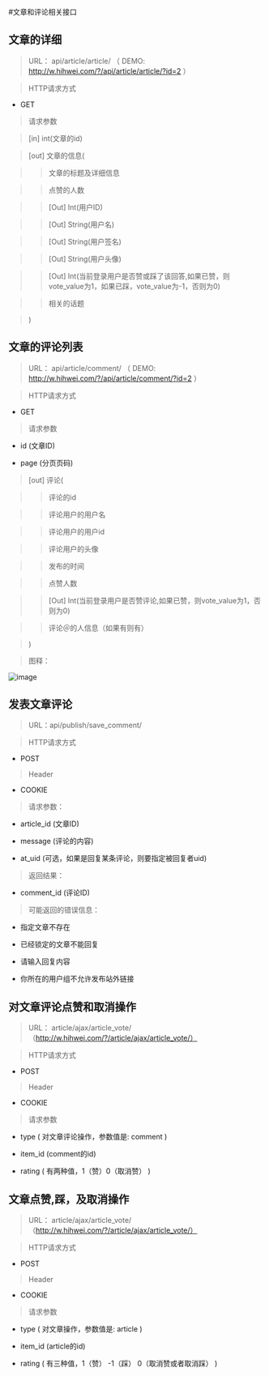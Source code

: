 #文章和评论相关接口

## 文章的详细 

> URL： api/article/article/  （  DEMO: http://w.hihwei.com/?/api/article/article/?id=2  ）

> HTTP请求方式

- GET

> 请求参数 

> [in] int(文章的id)

> [out] 文章的信息(

> > 文章的标题及详细信息

> > 点赞的人数

> > [Out] Int(用户ID)

> > [Out] String(用户名)

> > [Out] String(用户签名)

> > [Out] String(用户头像)

> > [Out] Int(当前登录用户是否赞或踩了该回答,如果已赞，则vote_value为1，如果已踩，vote_value为-1，否则为0) 

> > 相关的话题

> )


## 文章的评论列表

> URL： api/article/comment/  （  DEMO: http://w.hihwei.com/?/api/article/comment/?id=2  ）

> HTTP请求方式

- GET

> 请求参数 

- id (文章ID)

- page (分页页码)

>  [out] 评论(

> > 评论的id

> > 评论用户的用户名

> > 评论用户的用户id

> > 评论用户的头像

> > 发布的时间

> > 点赞人数

> > [Out] Int(当前登录用户是否赞评论,如果已赞，则vote_value为1，否则为0) 

> > 评论＠的人信息（如果有则有）

> )

> 图释：

![image](https://raw.githubusercontent.com/ifLab/WeCenterMobile-Api/master/docs/img/at_comment.png)

## 发表文章评论

> URL：api/publish/save_comment/

> HTTP请求方式

- POST

> Header

- COOKIE

> 请求参数：

- article_id (文章ID)

- message (评论的内容)

- at_uid (可选，如果是回复某条评论，则要指定被回复者uid)

> 返回结果：

- comment_id (评论ID)

> 可能返回的错误信息：

- 指定文章不存在

- 已经锁定的文章不能回复

- 请输入回复内容

- 你所在的用户组不允许发布站外链接

## 对文章评论点赞和取消操作

> URL： article/ajax/article_vote/  （http://w.hihwei.com/?/article/ajax/article_vote/）

> HTTP请求方式

- POST

> Header

- COOKIE

> 请求参数 

- type ( 对文章评论操作，参数值是: comment )

- item_id (comment的id)

- rating  ( 有两种值，1（赞）0（取消赞） )


## 文章点赞,踩，及取消操作

> URL： article/ajax/article_vote/  （http://w.hihwei.com/?/article/ajax/article_vote/）

> HTTP请求方式

- POST

> Header

- COOKIE

> 请求参数 

- type ( 对文章操作，参数值是: article )

- item_id (article的id)

- rating  ( 有三种值，1（赞） -1（踩）  0（取消赞或者取消踩） )


